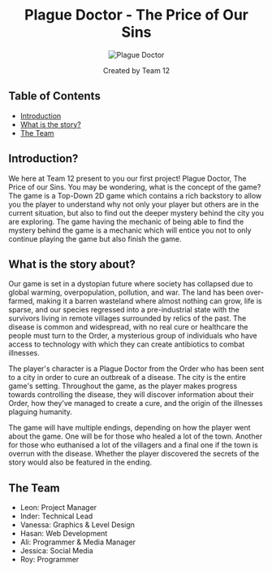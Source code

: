<h1 align="center"> Plague Doctor - The Price of Our Sins </h1>

<p align="center">
 <img src="https://i.imgur.com/Zb7EIIm.png" alt="Plague Doctor"></a>
</p>

<p align = "center">Created by Team 12</p>

## Table of Contents

- [Introduction](#introduction)
- [What is the story?](#story)
- [The Team](#team)


## Introduction? <a name = "introduction"></a>

We here at Team 12 present to you our first project! Plague Doctor, The Price of our Sins. You may be wondering, what is the concept of the game? The game is a Top-Down 2D game which contains a rich backstory to allow you the player to understand why not only your player but others are in the current situation, but also to find out the deeper mystery behind the city you are exploring. The game having the mechanic of being able to find the mystery behind the game is a mechanic which will entice you not to only continue playing the game but also finish the game. 

## What is the story about? <a name = "story"></a>

Our game is set in a dystopian future where society has collapsed due to global warming, overpopulation, pollution, and war. The land has been over-farmed, making it a barren wasteland where almost nothing can grow, life is sparse, and our species regressed into a pre-industrial state with the survivors living in remote villages surrounded by relics of the past. The disease is common and widespread, with no real cure or healthcare the people must turn to the Order, a mysterious group of individuals who have access to technology with which they can create antibiotics to combat illnesses. 

The player's character is a Plague Doctor from the Order who has been sent to a city in order to cure an outbreak of a disease. The city is the entire game's setting. Throughout the game, as the player makes progress towards controlling the disease, they will discover information about their Order, how they've managed to create a cure, and the origin of the illnesses plaguing humanity. 

The game will have multiple endings, depending on how the player went about the game. One will be for those who healed a lot of the town. Another for those who euthanised a lot of the villagers and a final one if the town is overrun with the disease. Whether the player discovered the secrets of the story would also be featured in the ending. 

## The Team <a name = "team"></a>
- Leon: Project Manager
- Inder: Technical Lead
- Vanessa: Graphics & Level Design
- Hasan: Web Development
- Ali: Programmer & Media Manager
- Jessica: Social Media
- Roy: Programmer
